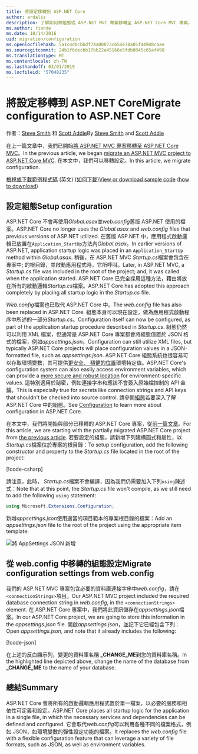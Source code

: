 ```yaml
---
title: 將設定移轉到 ASP.NET Core
author: ardalis
description: 了解如何將組態從 ASP.NET MVC 專案移轉至 ASP.NET Core MVC 專案。
ms.author: riande
ms.date: 10/14/2016
uid: migration/configuration
ms.openlocfilehash: 5a1c4d0cbbdf74a00073c654e78a05f44948caae
ms.sourcegitcommit: 24b1f6decbb17bb22a45166e5fdb0845c65af498
ms.translationtype: MT
ms.contentlocale: zh-TW
ms.lasthandoff: 03/01/2019
ms.locfileid: "57048235"
---
```

# <a name="migrate-configuration-to-aspnet-core"></a><span data-ttu-id="2a978-103">將設定移轉到 ASP.NET Core</span><span class="sxs-lookup"><span data-stu-id="2a978-103">Migrate configuration to ASP.NET Core</span></span>

<span data-ttu-id="2a978-104">作者：[Steve Smith](https://ardalis.com/) 和 [Scott Addie](https://scottaddie.com)</span><span class="sxs-lookup"><span data-stu-id="2a978-104">By [Steve Smith](https://ardalis.com/) and [Scott Addie](https://scottaddie.com)</span></span>

<span data-ttu-id="2a978-105">在上一篇文章中，我們已開始[將 ASP.NET MVC 專案移轉至 ASP.NET Core MVC](xref:migration/mvc)。</span><span class="sxs-lookup"><span data-stu-id="2a978-105">In the previous article, we began [migrate an ASP.NET MVC project to ASP.NET Core MVC](xref:migration/mvc).</span></span> <span data-ttu-id="2a978-106">在本文中，我們可以移轉設定。</span><span class="sxs-lookup"><span data-stu-id="2a978-106">In this article, we migrate configuration.</span></span>

<span data-ttu-id="2a978-107">[檢視或下載範例程式碼](https://github.com/aspnet/Docs/tree/master/aspnetcore/migration/configuration/samples) \(英文\) ([如何下載](xref:index#how-to-download-a-sample))</span><span class="sxs-lookup"><span data-stu-id="2a978-107">[View or download sample code](https://github.com/aspnet/Docs/tree/master/aspnetcore/migration/configuration/samples) ([how to download](xref:index#how-to-download-a-sample))</span></span>

## <a name="setup-configuration"></a><span data-ttu-id="2a978-108">設定組態</span><span class="sxs-lookup"><span data-stu-id="2a978-108">Setup configuration</span></span>

<span data-ttu-id="2a978-109">ASP.NET Core 不會再使用*Global.asax*並*web.config*舊版 ASP.NET 使用的檔案。</span><span class="sxs-lookup"><span data-stu-id="2a978-109">ASP.NET Core no longer uses the *Global.asax* and *web.config* files that previous versions of ASP.NET utilized.</span></span> <span data-ttu-id="2a978-110">在舊版 ASP.NET 中，應用程式啟動邏輯已放置在`Application_StartUp`方法內*Global.asax*。</span><span class="sxs-lookup"><span data-stu-id="2a978-110">In earlier versions of ASP.NET, application startup logic was placed in an `Application_StartUp` method within *Global.asax*.</span></span> <span data-ttu-id="2a978-111">稍後，在 ASP.NET MVC *Startup.cs*檔案會包含在專案中; 的根目錄，並啟動應用程式時，它所呼叫。</span><span class="sxs-lookup"><span data-stu-id="2a978-111">Later, in ASP.NET MVC, a *Startup.cs* file was included in the root of the project; and, it was called when the application started.</span></span> <span data-ttu-id="2a978-112">ASP.NET Core 已完全採用這種方法，藉由將放在所有的啟動邏輯*Startup.cs*檔案。</span><span class="sxs-lookup"><span data-stu-id="2a978-112">ASP.NET Core has adopted this approach completely by placing all startup logic in the *Startup.cs* file.</span></span>

<span data-ttu-id="2a978-113">*Web.config*檔案也已取代 ASP.NET Core 中。</span><span class="sxs-lookup"><span data-stu-id="2a978-113">The *web.config* file has also been replaced in ASP.NET Core.</span></span> <span data-ttu-id="2a978-114">組態本身可以現在設定，做為應用程式啟動程序中所述的一部分*Startup.cs*。</span><span class="sxs-lookup"><span data-stu-id="2a978-114">Configuration itself can now be configured, as part of the application startup procedure described in *Startup.cs*.</span></span> <span data-ttu-id="2a978-115">組態仍然可以利用 XML 檔案，但通常是 ASP.NET Core 專案都會將組態值置於 JSON 格式的檔案，例如*appsettings.json*。</span><span class="sxs-lookup"><span data-stu-id="2a978-115">Configuration can still utilize XML files, but typically ASP.NET Core projects will place configuration values in a JSON-formatted file, such as *appsettings.json*.</span></span> <span data-ttu-id="2a978-116">ASP.NET Core 組態系統也很容易可以存取環境變數，其可提供[更安全、 穩健的位置](xref:security/app-secrets)環境特定值。</span><span class="sxs-lookup"><span data-stu-id="2a978-116">ASP.NET Core's configuration system can also easily access environment variables, which can provide a [more secure and robust location](xref:security/app-secrets) for environment-specific values.</span></span> <span data-ttu-id="2a978-117">這特別適用於祕密，例如連接字串和應該不會簽入原始檔控制的 API 金鑰。</span><span class="sxs-lookup"><span data-stu-id="2a978-117">This is especially true for secrets like connection strings and API keys that shouldn't be checked into source control.</span></span> <span data-ttu-id="2a978-118">請參閱[組態](xref:fundamentals/configuration/index)若要深入了解 ASP.NET Core 中的組態。</span><span class="sxs-lookup"><span data-stu-id="2a978-118">See [Configuration](xref:fundamentals/configuration/index) to learn more about configuration in ASP.NET Core.</span></span>

<span data-ttu-id="2a978-119">在本文中，我們將開始與部分已移轉的 ASP.NET Core 專案，從[前一篇文章](xref:migration/mvc)。</span><span class="sxs-lookup"><span data-stu-id="2a978-119">For this article, we are starting with the partially migrated ASP.NET Core project from [the previous article](xref:migration/mvc).</span></span> <span data-ttu-id="2a978-120">若要設定的組態，請新增下列建構函式和屬性，以*Startup.cs*檔案位於專案的根目錄：</span><span class="sxs-lookup"><span data-stu-id="2a978-120">To setup configuration, add the following constructor and property to the *Startup.cs* file located in the root of the project:</span></span>

[!code-csharp[](configuration/samples/WebApp1/src/WebApp1/Startup.cs?range=11-16)]

<span data-ttu-id="2a978-121">請注意，此時， *Startup.cs*檔案不會編譯，因為我們仍需要加入下列`using`陳述式：</span><span class="sxs-lookup"><span data-stu-id="2a978-121">Note that at this point, the *Startup.cs* file won't compile, as we still need to add the following `using` statement:</span></span>

```csharp
using Microsoft.Extensions.Configuration;
```

<span data-ttu-id="2a978-122">新增*appsettings.json*使用適當的項目範本的專案根目錄的檔案：</span><span class="sxs-lookup"><span data-stu-id="2a978-122">Add an *appsettings.json* file to the root of the project using the appropriate item template:</span></span>

![將 AppSettings JSON 新增](configuration/_static/add-appsettings-json.png)

## <a name="migrate-configuration-settings-from-webconfig"></a><span data-ttu-id="2a978-124">從 web.config 中移轉的組態設定</span><span class="sxs-lookup"><span data-stu-id="2a978-124">Migrate configuration settings from web.config</span></span>

<span data-ttu-id="2a978-125">我們的 ASP.NET MVC 專案包含必要的資料庫連接字串中*web.config*，請在`<connectionStrings>`項目。</span><span class="sxs-lookup"><span data-stu-id="2a978-125">Our ASP.NET MVC project included the required database connection string in *web.config*, in the `<connectionStrings>` element.</span></span> <span data-ttu-id="2a978-126">在 ASP.NET Core 專案中，我們將此資訊儲存在*appsettings.json*檔案。</span><span class="sxs-lookup"><span data-stu-id="2a978-126">In our ASP.NET Core project, we are going to store this information in the *appsettings.json* file.</span></span> <span data-ttu-id="2a978-127">開啟*appsettings.json*，並記下它已經包含下列：</span><span class="sxs-lookup"><span data-stu-id="2a978-127">Open *appsettings.json*, and note that it already includes the following:</span></span>

[!code-json[](../migration/configuration/samples/WebApp1/src/WebApp1/appsettings.json?highlight=4)]

<span data-ttu-id="2a978-128">在上述的反白顯示列，變更的資料庫名稱 **_CHANGE_ME**到您的資料庫名稱。</span><span class="sxs-lookup"><span data-stu-id="2a978-128">In the highlighted line depicted above, change the name of the database from **_CHANGE_ME** to the name of your database.</span></span>

## <a name="summary"></a><span data-ttu-id="2a978-129">總結</span><span class="sxs-lookup"><span data-stu-id="2a978-129">Summary</span></span>

<span data-ttu-id="2a978-130">ASP.NET Core 會將所有的啟動邏輯應用程式置於單一檔案，以必要的服務和相依性可定義和設定。</span><span class="sxs-lookup"><span data-stu-id="2a978-130">ASP.NET Core places all startup logic for the application in a single file, in which the necessary services and dependencies can be defined and configured.</span></span> <span data-ttu-id="2a978-131">它會取代*web.config*可以利用各種不同的檔案格式，例如 JSON，如環境變數的彈性設定功能的檔案。</span><span class="sxs-lookup"><span data-stu-id="2a978-131">It replaces the *web.config* file with a flexible configuration feature that can leverage a variety of file formats, such as JSON, as well as environment variables.</span></span>
